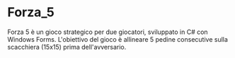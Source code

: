 # Forza_5
Forza 5 è un gioco strategico per due giocatori, sviluppato in C# con Windows Forms. L'obiettivo del gioco è allineare 5 pedine consecutive sulla scacchiera (15x15) prima dell'avversario. 
